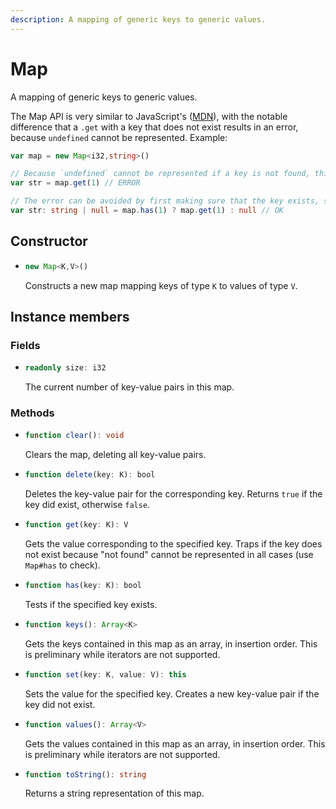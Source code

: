 ```yaml
---
description: A mapping of generic keys to generic values.
---
```


# Map

A mapping of generic keys to generic values.

The Map API is very similar to JavaScript's \([MDN](https://developer.mozilla.org/en-US/docs/Web/JavaScript/Reference/Global_Objects/Map)\), with the notable difference that a `.get` with a key that does not exist results in an error, because `undefined` cannot be represented. Example:

```ts
var map = new Map<i32,string>()

// Because `undefined` cannot be represented if a key is not found, this will error:
var str = map.get(1) // ERROR

// The error can be avoided by first making sure that the key exists, so this works:
var str: string | null = map.has(1) ? map.get(1) : null // OK
```

## Constructor

* ```ts
  new Map<K,V>()
  ```
  Constructs a new map mapping keys of type `K` to values of type `V`.

## Instance members

### Fields

* ```ts
  readonly size: i32
  ```
  The current number of key-value pairs in this map.

### Methods

* ```ts
  function clear(): void
  ```
  Clears the map, deleting all key-value pairs.

* ```ts
  function delete(key: K): bool
  ```
  Deletes the key-value pair for the corresponding key. Returns `true` if the key did exist, otherwise `false`.

* ```ts
  function get(key: K): V
  ```
  Gets the value corresponding to the specified key. Traps if the key does not exist because "not found" cannot be represented in all cases \(use `Map#has` to check\).

* ```ts
  function has(key: K): bool
  ```
  Tests if the specified key exists.

* ```ts
  function keys(): Array<K>
  ```
  Gets the keys contained in this map as an array, in insertion order. This is preliminary while iterators are not supported.

* ```ts
  function set(key: K, value: V): this
  ```
  Sets the value for the specified key. Creates a new key-value pair if the key did not exist.

* ```ts
  function values(): Array<V>
  ```
  Gets the values contained in this map as an array, in insertion order. This is preliminary while iterators are not supported.

* ```ts
  function toString(): string
  ```
  Returns a string representation of this map.
